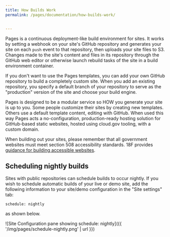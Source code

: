 ```yaml
---
title: How Builds Work
permalink: /pages/documentation/how-builds-work/


---
```



Pages is a continuous deployment-like build environment for sites. It works by setting a webhook on your site's GitHub repository and generates your site on each `push` event to that repository, then uploads your site files to S3. Changes made to the site's content and files in its repository through the GitHub web editor or otherwise launch rebuild tasks of the site in a build environment container.

If you don't want to use the Pages templates, you can add your own GitHub repository to build a completely custom site. When you add an existing repository, you specify a default branch of your repository to serve as the "production" version of the site and choose your build engine.

Pages is designed to be a modular service so HOW you generate your site is up to you. Some people customize their sites by creating new templates. Others use a default template content, editing with GitHub. When used this way Pages acts a no-configuration, production-ready hosting solution for GitHub-based static websites, hosted using cloud.gov tooling, with a custom domain.

When building out your sites, please remember that all government websites must meet section 508 accessibility standards. 18F provides [guidance for building accessible websites](https://accessibility.18f.gov/).

## Scheduling nightly builds

Sites with public repositories can schedule builds to occur nightly.  If you wish to schedule automatic builds of your live or demo site, add the following information to your site/demo configuration in the "Site settings" tab:
```shell
schedule: nightly
```

as shown below.

![Site Configuration pane showing schedule: nightly]({{ '/img/pages/schedule-nightly.png' | url }})
